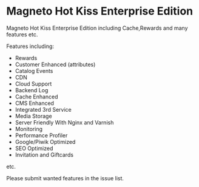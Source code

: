 Magneto Hot Kiss Enterprise Edition
============================

Magneto Hot Kiss Enterprise Edition including Cache,Rewards and many features etc.


Features including:

+ Rewards
+ Customer Enhanced (attributes)
+ Catalog Events
+ CDN
+ Cloud Support
+ Backend Log
+ Cache Enhanced
+ CMS Enhanced
+ Integrated 3rd Service
+ Media Storage
+ Server Friendly With Nginx and Varnish
+ Monitoring 
+ Performance Profiler
+ Google/Piwik Optimized
+ SEO Optimized
+ Invitation and Giftcards



etc.

Please submit wanted features in the issue list.
